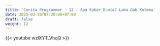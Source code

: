 ```yaml
---
title: 'Cerita Programmer - 12 - Apa Kabar Dunia? Lama Gak Ketemu'
date: 2025-03-16T07:20:00+07:00
draft: false
weight: 12
---
```


{{< youtube wzlXYT_VhqQ >}}
